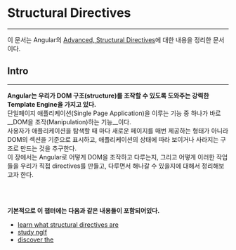 # Structural Directives
---
이 문서는 Angular의 [Advanced, Structural Directives](https://angular.io/docs/ts/latest/guide/structural-directives.html#!#ngIf)에 대한 내용을 정리한 문서이다.



## Intro
---
__Angular는 우리가 DOM 구조(structure)를 조작할 수 있도록 도와주는 강력한 Template Engine을 가지고 있다.__ 
<br/>
단일페이지 애플리케이션(Single Page Application)을 이루는 기능 중 하나가 바로 __DOM을 조작(Manipulation)하는 기능__이다.
<br/>
사용자가 애플리케이션을 탐색할 때 마다 새로운 페이지를 매번 제공하는 형태가 아니라 DOM의 섹션을 기준으로 표시하고, 애플리케이션의 상태에 따라 보이거나 사라지는 구조로 만드는 것을 추구한다. 
<br/>
이 장에서는 Angular로 어떻게 DOM을 조작하고 다루는지, 그리고 어떻게 이러한 작업들을 우리가 직접 directives를 만들고, 다루면서 해나갈 수 있을지에 대해서 정리해보고자 한다.



<br/><br/>

__기본적으로 이 챕터에는 다음과 같은 내용들이 포함되어있다.__ 
- [learn what structural directives are](https://angular.io/docs/ts/latest/guide/structural-directives.html#definition)
- [study ngIf](https://angular.io/docs/ts/latest/guide/structural-directives.html#ngIf)
- [discover the <template> element](https://angular.io/docs/ts/latest/guide/structural-directives.html#template)
- [understand the asterisk (*) in *ngFor](https://angular.io/docs/ts/latest/guide/structural-directives.html#asterisk)
- [write our own structural directive](https://angular.io/docs/ts/latest/guide/structural-directives.html#unless)


  
<br><br><br>

## NgIf Case Study
---
`NgIf`에 집중해보자. 이것은 structural directive의 훌륭한 예시이기도하다. 이것은 boolean값을 취하며, DOM에서의 덩어리 전체를 드러내기도하고, 감추기도 한다.

```html
<p *ngIf="condition">
    condition이 ture이면, ngIf도 ture.
</p>
<p *ngIf="!condition">
    condition이 false이면, ngIf도 false.
</p>
```

`ngIf` directive는 element를 숨기는 것이 아니다. 우리가 브라우저의 개발자도구로 해당 element를 확인해보면, `condition`이 `true`일 경우는 DOM에 존재하지만, `condition`이 `false`일 때에는 DOM element를 단순히 "숨기는" 것이아니라, 없앤다. element가 있을 자리에는 빈 `<script>`태그가 있을 뿐이다. 

> ngIf를 설명할 때, "absent"라는 표현을 사용했는데, 어쩌면 이 표현이 더 이해가 잘 될 수도 있을 것 같다.

![ngIf는 숨기는 것이 아니다.](https://angular.io/resources/images/devguide/structural-directives/element-not-in-dom.png)


  

<br><br><br>

### 왜 "숨기는" 대신 "지우는" 것일까?
---
__angular__팀에서는, 특정 단락을 그것의 `display` property를 `none`으로 설정하는 방법으로  "숨기는(hide)"것을 원하지 않는다라고 말했다.

우리가 숨겨놓는다해도 우리 눈에만 보이지 않을 뿐, 해당 요소는 여전히 보이지않은채로 DOM에 남아있다. 여기에 한가지 더 말해두자면, 정확히는 우리는 여기서 `remove`하지 않고 `ngIf`한다.

<br><br><br>

### 차이는 매우 중요하게 작용한다.
우리가 요소하나를 숨길 때에도, Components는 계속해서 동작하고 있다. 이것은 여전히 남아 이것과 DOM요소에 연결된 그 상태를 유지한다. 또한, 이런 상태로 존재하면 event를 계속 수신하고있는 것이다.  

Angular는 끊임없이 databinding에 영향을 줄 수 있는 변화를 체크하고있다.

비록 보이지는 않지만, Component와 Component의 하위요소들은 더 유용하게 사용할 수 있는 resource들을 묶어버리고있는 셈이다. 사용자에게는 전혀 도움이 되지않는 일들을 하며 성능 및 메모리에 부담을 줄 수 있는 것이다.

<br><br><br>

### 긍정적인 측면에 대하여
element를 다시 보여주는 것을 굉장히 빠르게 처리할 수 있다. Component의 변경 이전 상태로 되돌리고, 표시할 준비가 되어있다. 이 과정을 진행하는 동안 Component가 다시 초기화 되는 것이 아니다.(다시 초기화하는 것은 너무 부담스러운 작업이다.)


<br><br><br>


### ngIf는 다르다
말 그대로 `ngIf`는 조금 다르다. 
<br/>

`ngIf`가 `false`로 되어있는경우, component resource 소모에 영향을 미치지 않는다. Angular는 DOM의 element를 제거하고, 관련 Component에 대한 CD(Change Detection)을 중지한다. 또한, 이 것에 붙어있는 DOM Event가 있다면 분리하고, 마지막으로 해당 component를 파괴(destroy)한다.

이를 통해 Component는 가비지컬렉션(garbage-collection)을 할 수 있고, 이상적인 방향인 "최대 사용가능한 메모리 확보"로 향할 수 있게된다.


<br><br><br>


### Component가 계층구조를 가지고 있을 때의 `ngIf`
많은 경우 Component는 child component를 가지고 있고, 그 child component가 또 child component를 가지고있는 경우도 많다. 이러한 상황에서의 `ngIf`를 생각해보자.


<br><br><br>



__`ngIf`가 common ancestor를 파괴할 때 그것들 모두가 파괴된다.__
> common : 공통, ancestor : 조상  
이러한 방법으로 깔끔하게 정리해버리는 것은 일반적으로 좋을 작업이라고 보고있다.

<u>언제나 100% 좋다는 말이 아니다. </u>안좋은 경우도 물론 있다. 만약 우리가 component들을 destory 하자마자 특정 component를 필요로하는 경우를 예로 들 수 있겠다. Component를 파괴한 후 다시 구축하는 비용은 많이 들 수 있다. ngIf가 다시 `ture`가 될 때, Angular는 다시 component와 그 subtree를 만든다. 또한 Angular는 모든 component의 초기화 로직을 실행시킨다. Component가 방금 전에 있던 data를 '다시가져오는것'(re-fetches)은 꽤 expensive한 작업이다.

> _Design thought: minimize initialization effort and consider caching state in a companion service._ 
~~초기화 노력을 최소화하고 companion service의 상태를 캐싱하는 것을 고려한다.~~
<br/>


<br><br><br>


### 결국 뭐가 좋다는건데? - ngIf
"각각의 방법(숨기기와 제거하기)에는 장단점이 있다"라는 것에대해서 나름 세부적으로 살펴봤다. 여기서 angular는 일반적으로 원치않는 Component에 대해서, 단순히 "숨기는(hide)"것 보다는 __`ngIf`를 사용하여 "제거(remove)"하는 것을 권장__하고있다.

```
These same considerations apply to every structural directive, whether built-in or custom.

~~이러한 고려사항으로, 모든 structural directives를 내장(built-in)으로 할지, 사용자정의(Custom) 방식으로 할 지에 대해 적용한다.~~  
```

<br><br><br>



### 우리는 이에대해 매우 신중하게 생각해야한다.
우리의 application에서의 특정 element를 구성하거나, 파괴하는 일인만큼 그 결과에대해서 ~~당연한 말이지만~~ 신중하게 생각해야한다.

아직 와닿지 않는다면, 이러한 영역으로인해 발생할 수 있는 다이나믹한 상황을 살펴보며 생각해보자.

__예제__
```
For fun, we'll stack the deck against our recommendation and consider a component called heavy-loader that pretends to load a ton of data when initialized.

~~재미를 위해, 우리의 권장사항에 대한 stack the deck, 그리고 Component가 초기화할 때 어마어마한 크기의 데이터를 로드하는 heavy-loader를 호출해본다.~~
```
다음 코드를 실행하면 화면에 component의 두 instances가 표시될 것이다.
```html
<div><!-- Visibility -->
  <button (click)="isVisible = !isVisible">show | hide</button>
  <heavy-loader [style.display]="isVisible ? 'inline' : 'none'" [logs]="logs"></heavy-loader>
</div>
<div><!-- NgIf -->
  <button (click)="condition = !condition">if | !if</button>
  <heavy-loader *ngIf="condition" [logs]="logs"></heavy-loader>
</div>
<h4>heavy-loader log:</h4>
<div *ngFor="let message of logs">{{message}}</div>
```

```typescript
import { Component, Input, OnDestroy, OnInit } from '@angular/core';
let nextId = 1;
@Component({
  selector: 'heavy-loader',
  template: '<span>heavy loader #{{id}} on duty!</span>'
})
export class HeavyLoaderComponent implements OnDestroy, OnInit {
  id = nextId++;
  @Input() logs: string[];
  ngOnInit() {
    // Mock todo: get 10,000 rows of data from the server
    this.log(`heavy-loader ${this.id} initialized,
      loading 10,000 rows of data from the server`);
  }
  ngOnDestroy() {
    // Mock todo: clean-up
    this.log(`heavy-loader ${this.id} destroyed, cleaning up`);
  }
  private log(msg: string) {
    this.logs.push(msg);
    this.tick();
  }
  // Triggers the next round of Angular change detection
  // after one turn of the browser event loop
  // ensuring display of msg added in onDestroy
  private tick() { setTimeout(() => { }, 0); }
}
``` 
<br/>
두 instances는 toggle에 의해 동작하게 되는데 각 instances는 다음과 같은 특징이 있다.
- 첫 번째 instance : CSS Style에 의해 Visibility가 설정되는 방식
- 두 번째 instance : `ngIf`를 활용하여 DOM에서 빼버리는 방식.

차이점을 조금 더 분명하게 확인하기위해 화면에 log를 표시하여 확인해보기로한다. log는 component가 생성 되거나, 파괴될 때 보이게된다.
- 이 기능은 `ngOnInit`과 `ngOnDestroy` [lifecycle hooks](https://angular.io/docs/ts/latest/guide/lifecycle-hooks.html)를 사용했다.

백문이 불여일견. 결과 이미지를 살펴보자.
![ngIf code test](https://angular.io/resources/images/devguide/structural-directives/heavy-loader-toggle.gif)

두 Component 모두 처음 application을 시작했을 때 DOM에 존재한다. 위 사진의 첫 번째의 경우 부터 살펴보자. 첫 번째 버튼을 토글 했을 때 visibility는 반복적으로, 그리고 빠르게 변경된다. 여기서 Component는 DOM을 벗어나지 않는다. 항상 DOM에 남아있다. 

그다음, `ngIf` 를 활용하는 두 번째 경우를 살펴보자. 여기서 우리는 매번 새로운 instance를 생성하게되며, 그에따라 log가 첫 번째 경우와는 다르게 나타나고있음을 확인할 수 있다. 더하여, 이미지를 자세히보면 첫 번째의 경우보다 이 `ngIf`를 활용하여 heavy하게 처리하고있는 사례에서 약간 버벅이고 있음을 알 수 있다. 


<br><br><br>



### 상황에 따라 선택하면된다.
만약 정말 빠르고 가볍고, 눈깜짝할 사이에 변경되는 기능을 원한다면 CSS로 Visibility를 컨트롤하는 방법을 사용하는 것이 좋을 수 있다. 그러나 한 가지 더 생각해봐야할 것이 있다.

이제까지 우리가 수 많은 application UI에서, "close"라는 버튼을 클릭했을 때를 떠올려보자. 사실 우리가 "close" 버튼을 클릭하고나서 곧바로 다시 그 버튼의 형태를 보지는 않는다. 아예 다시 그 버튼을 보지않는 경우도 많다. 따라서, 이러한 점까지 고려한다면 `ngIf`를 활용하여 DOM Element 들을 다루는 것이 좋은 방법이라고 볼 수 있다.   


> 이와중에 이 부분을 `ng_play` code에 적용해보려고 했는데, 생각보다 잘 안된다. (16.10.14)
